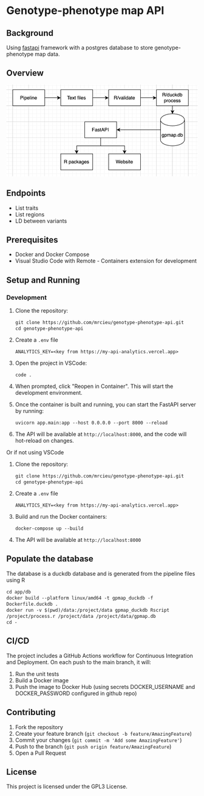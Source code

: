 # Genotype-phenotype map API

## Background

Using [fastapi](http://fastapi.tiangolo.com) framework with a postgres database to store genotype-phenotype map data.

## Overview

![alt text](strategy.png)

## Endpoints

- List traits
- List regions
- LD between variants

## Prerequisites

- Docker and Docker Compose
- Visual Studio Code with Remote - Containers extension for development

## Setup and Running

### Development

1. Clone the repository:
   ```
   git clone https://github.com/mrcieu/genotype-phenotype-api.git
   cd genotype-phenotype-api
   ```

2. Create a `.env` file

   ```
   ANALYTICS_KEY=<key from https://my-api-analytics.vercel.app>
   ```

3. Open the project in VSCode:

   ```
   code .
   ```

4. When prompted, click "Reopen in Container". This will start the development environment.

5. Once the container is built and running, you can start the FastAPI server by running:

   ```
   uvicorn app.main:app --host 0.0.0.0 --port 8000 --reload
   ```

6. The API will be available at `http://localhost:8000`, and the code will hot-reload on changes.

Or if not using VSCode

1. Clone the repository:
   ```
   git clone https://github.com/mrcieu/genotype-phenotype-api.git
   cd genotype-phenotype-api
   ```

2. Create a `.env` file

   ```
   ANALYTICS_KEY=<key from https://my-api-analytics.vercel.app>
   ```

3. Build and run the Docker containers:

   ```
   docker-compose up --build
   ```

4. The API will be available at `http://localhost:8000`

## Populate the database

The database is a duckdb database and is generated from the pipeline files using R

```
cd app/db
docker build --platform linux/amd64 -t gpmap_duckdb -f Dockerfile.duckdb .
docker run -v $(pwd)/data:/project/data gpmap_duckdb Rscript /project/process.r /project/data /project/data/gpmap.db
cd -
```

## CI/CD

The project includes a GitHub Actions workflow for Continuous Integration and Deployment. On each push to the main branch, it will:

1. Run the unit tests
2. Build a Docker image
3. Push the image to Docker Hub (using secrets DOCKER_USERNAME and DOCKER_PASSWORD configured in github repo)

## Contributing

1. Fork the repository
2. Create your feature branch (`git checkout -b feature/AmazingFeature`)
3. Commit your changes (`git commit -m 'Add some AmazingFeature'`)
4. Push to the branch (`git push origin feature/AmazingFeature`)
5. Open a Pull Request

## License

This project is licensed under the GPL3 License.
